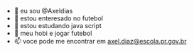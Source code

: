 - 👋 eu sou @Axeldias
- 👀 estou enteresado no futebol 
- 🌱 estou estudando java script 
- 💞️ meu hobi e jogar futebol
- 📫 voce pode me encontrar em  axel.diaz@escola.pr.gov.br

<!---
Axeldias/Axeldias is a ✨ special ✨ repository because its `README.md` (this file) appears on your GitHub profile.
You can click the Preview link to take a look at your changes.
--->
